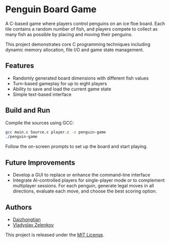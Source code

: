# Penguin Board Game

A C-based game where players control penguins on an ice floe board. Each tile contains a random number of fish, and players compete to collect as many fish as possible by placing and moving their penguins.

This project demonstrates core C programming techniques including dynamic memory allocation, file I/O and game state management.

## Features

- Randomly generated board dimensions with different fish values
- Turn-based gameplay for up to eight players
- Ability to save and load the current game state
- Simple text-based interface

## Build and Run

Compile the sources using GCC:

```bash
gcc main.c Source.c player.c -o penguin-game
./penguin-game
```

Follow the on-screen prompts to set up the board and start playing.

## Future Improvements

- Develop a GUI to replace or enhance the command-line interface
- Integrate AI-controlled players for single-player mode or to complement multiplayer sessions. For each penguin, generate legal moves in all directions, evaluate each move, and choose the best scoring option.

## Authors

- [Daizhongtian](https://github.com/daizhongtian)
- [Vladyslav Zelenkov](https://github.com/VladyslavZelenkov)

This project is released under the [MIT License](LICENSE).


